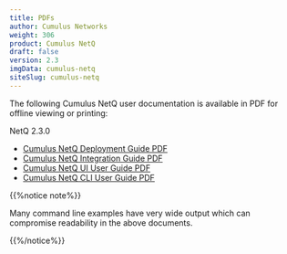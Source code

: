 ```yaml
---
title: PDFs
author: Cumulus Networks
weight: 306
product: Cumulus NetQ
draft: false
version: 2.3
imgData: cumulus-netq
siteSlug: cumulus-netq
---
```

The following Cumulus NetQ user documentation is available in PDF for offline viewing or printing:

NetQ 2.3.0


- [Cumulus NetQ Deployment Guide PDF](https://s3-us-west-2.amazonaws.com/dev.docs.cumulusnetworks.com/pdfs/Cumulus_NetQ_Deployment_Guide_230.pdf)
- [Cumulus NetQ Integration Guide PDF](https://s3-us-west-2.amazonaws.com/dev.docs.cumulusnetworks.com/pdfs/Cumulus_NetQ_Integration_Guide_230.pdf)
- [Cumulus NetQ UI User Guide PDF](https://s3-us-west-2.amazonaws.com/dev.docs.cumulusnetworks.com/pdfs/Cumulus_NetQ_UI_User_Guide_230.pdf)
- [Cumulus NetQ CLI User Guide PDF](https://s3-us-west-2.amazonaws.com/dev.docs.cumulusnetworks.com/pdfs/Cumulus_NetQ_CLI_User_Guide_230.pdf)

{{%notice note%}}

Many command line examples have very wide output which can compromise readability in the above documents.

{{%/notice%}}
